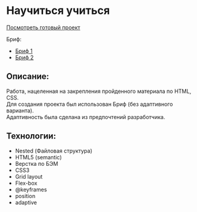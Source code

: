 # Научиться учиться

[Посмотреть готовый проект](https://taashev.github.io/how-to-learn "Посмотреть говотоый проект")

Бриф:

- [Бриф 1](https://code.s3.yandex.net/web-developer/project-1/sprint-1-brief.pdf "Первая часть Брифа")
- [Бриф 2](https://code.s3.yandex.net/web-developer/project-1/sprint-2-brief.pdf "Вторая часть Брифа")

## Описание:

Работа, нацеленная на закрепления пройденного материала по HTML, CSS.\
Для создания проекта был использован Бриф (без адаптивного варианта).\
Адаптивность была сделана из предпочтений разработчика.

## Технологии:

- Nested (Файловая структура)
- HTML5 (semantic)
- Верстка по БЭМ
- CSS3
- Grid layout
- Flex-box
- @keyframes
- position
- adaptive
